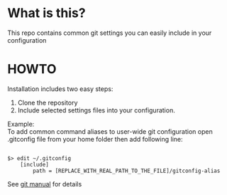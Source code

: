 What is this?
=============

This repo contains common git settings you can easily include in your configuration

HOWTO
=====
Installation includes two easy steps:<br/>
1. Clone the repository<br/>
2. Include selected settings files into your configuration. <br/>
 
Example:<br/> 
To add common command aliases to user-wide git configuration open .gitconfig file from your home folder then add following line:
<pre><code>
$> edit ~/.gitconfig
    [include]
        path = [REPLACE_WITH_REAL_PATH_TO_THE_FILE]/gitconfig-alias    
</code></pre>
See <a href="http://git-scm.com/docs/git-config#_includes">git manual</a> for details